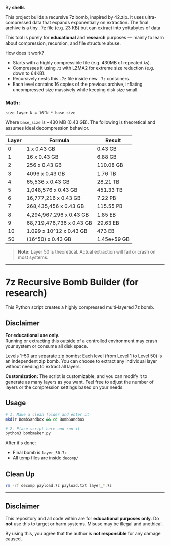 By **shells**

This project builds a recursive 7z bomb, inspired by 42.zip. It uses ultra-compressed data that expands exponentially on extraction. The final archive is a tiny `.7z` file (e.g. 23 KB) but can extract into yottabytes of data

This tool is purely for **educational** and **research** purposes — mainly to learn about compression, recursion, and file structure abuse.

How does it work?

* Starts with a highly compressible file (e.g. 430MB of repeated `A`s).
* Compresses it using `7z` with LZMA2 for extreme size reduction (e.g. down to 64KB).
* Recursively nests this `.7z` file inside new `.7z` containers.
* Each level contains 16 copies of the previous archive, inflating uncompressed size massively while keeping disk size small.

### Math:

`size_layer_N = 16^N * base_size`

Where `base_size` is \~430 MB (0.43 GB). The following is theoretical and assumes ideal decompression behavior.

| Layer | Formula                  | Result            |
| ----- | ------------------------ | ----------------- |
| 0     | 1 x 0.43 GB              | 0.43 GB           |
| 1     | 16 x 0.43 GB             | 6.88 GB           |
| 2     | 256 x 0.43 GB            | 110.08 GB         |
| 3     | 4096 x 0.43 GB           | 1.76 TB           |
| 4     | 65,536 x 0.43 GB         | 28.21 TB          |
| 5     | 1,048,576 x 0.43 GB      | 451.33 TB         |
| 6     | 16,777,216 x 0.43 GB     | 7.22 PB           |
| 7     | 268,435,456 x 0.43 GB    | 115.55 PB         |
| 8     | 4,294,967,296 x 0.43 GB  | 1.85 EB           |
| 9     | 68,719,476,736 x 0.43 GB | 29.63 EB          |
| 10    | 1.099 x 10^12 x 0.43 GB  | 473 EB            |
| 50    | (16^50) x 0.43 GB        | 1.45e+59 GB       |

> **Note:** Layer 50 is theoretical. Actual extraction will fail or crash on most systems.


--------------------------------------------------------

# 7z Recursive Bomb Builder (for research)

This Python script creates a highly compressed multi-layered 7z bomb.



## Disclaimer

**For educational use only.**  
Running or extracting this outside of a controlled environment may crash your system or consume all disk space.

Levels 1–50 are separate zip bombs: Each level (from Level 1 to Level 50) is an independent zip bomb. You can choose to extract any individual layer without needing to extract all layers.

**Customization:**
The script is customizable, and you can modify it to generate as many layers as you want. Feel free to adjust the number of layers or the compression settings based on your needs.



## Usage

```bash
# 1. Make a clean folder and enter it
mkdir BombSandbox && cd BombSandbox

# 2. Place script here and run it
python3 bombmaker.py
```

After it's done:
- Final bomb is `layer_50.7z`
- All temp files are inside `decomp/`



## Clean Up

```bash
rm -rf decomp payload.7z payload.txt layer_*.7z
```

--------------------------------------------------------

## Disclaimer

This repository and all code within are for **educational purposes only**. Do **not** use this to target or harm systems. Misuse may be illegal and unethical.

By using this, you agree that the author is **not responsible** for any damage caused.

